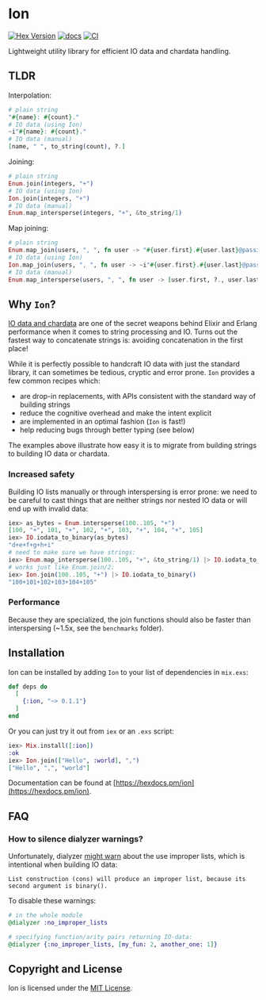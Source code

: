 # Ion

[![Hex Version](https://img.shields.io/hexpm/v/ion.svg)](https://hex.pm/packages/ion)
[![docs](https://img.shields.io/badge/docs-hexpm-blue.svg)](https://hexdocs.pm/ion/)
[![CI](https://github.com/sabiwara/ion/workflows/CI/badge.svg)](https://github.com/sabiwara/ion/actions?query=workflow%3ACI)

Lightweight utility library for efficient IO data and chardata handling.

## TLDR

Interpolation:

```elixir
# plain string
"#{name}: #{count}."
# IO data (using Ion)
~i"#{name}: #{count}."
# IO data (manual)
[name, " ", to_string(count), ?.]
```

Joining:

```elixir
# plain string
Enum.join(integers, "+")
# IO data (using Ion)
Ion.join(integers, "+")
# IO data (manual)
Enum.map_intersperse(integers, "+", &to_string/1)
```

Map joining:

```elixir
# plain string
Enum.map_join(users, ", ", fn user -> "#{user.first}.#{user.last}@passione.org" end)
# IO data (using Ion)
Ion.map_join(users, ", ", fn user -> ~i"#{user.first}.#{user.last}@passione.org" end)
# IO data (manual)
Enum.map_intersperse(users, ", ", fn user -> [user.first, ?., user.last, "@passione.org"] end)
```

## Why `Ion`?

[IO data and chardata](https://hexdocs.pm/elixir/io-and-the-file-system.html#iodata-and-chardata)
are one of the secret weapons behind Elixir and Erlang performance when it comes
to string processing and IO. Turns out the fastest way to concatenate strings
is: avoiding concatenation in the first place!

While it is perfectly possible to handcraft IO data with just the standard
library, it can sometimes be tedious, cryptic and error prone. `Ion` provides a
few common recipes which:

- are drop-in replacements, with APIs consistent with the standard way of
  building strings
- reduce the cognitive overhead and make the intent explicit
- are implemented in an optimal fashion (`Ion` is fast!)
- help reducing bugs through better typing (see below)

The examples above illustrate how easy it is to migrate from building strings to
building IO data or chardata.

### Increased safety

Building IO lists manually or through interspersing is error prone: we need to
be careful to cast things that are neither strings nor nested IO data or will
end up with invalid data:

```elixir
iex> as_bytes = Enum.intersperse(100..105, "+")
[100, "+", 101, "+", 102, "+", 103, "+", 104, "+", 105]
iex> IO.iodata_to_binary(as_bytes)
"d+e+f+g+h+i"
# need to make sure we have strings:
iex> Enum.map_intersperse(100..105, "+", &to_string/1) |> IO.iodata_to_binary()
# works just like Enum.join/2:
iex> Ion.join(100..105, "+") |> IO.iodata_to_binary()
"100+101+102+103+104+105"
```

### Performance

Because they are specialized, the join functions should also be faster than
interspersing (~1.5x, see the `benchmarks` folder).

## Installation

Ion can be installed by adding `Ion` to your list of dependencies in `mix.exs`:

```elixir
def deps do
  [
    {:ion, "~> 0.1.1"}
  ]
end
```

Or you can just try it out from `iex` or an `.exs` script:

```elixir
iex> Mix.install([:ion])
:ok
iex> Ion.join(["Hello", :world], ",")
["Hello", ",", "world"]
```

Documentation can be found at [https://hexdocs.pm/ion](https://hexdocs.pm/ion).

## FAQ

### How to silence dialyzer warnings?

Unfortunately, dialyzer [might warn](https://github.com/erlang/otp/issues/5937) about the use improper lists, which is intentional when building IO data:

```
List construction (cons) will produce an improper list, because its second argument is binary().
```

To disable these warnings:

```elixir
# in the whole module
@dialyzer :no_improper_lists

# specifying function/arity pairs returning IO-data:
@dialyzer {:no_improper_lists, [my_fun: 2, another_one: 1]}
```

## Copyright and License

Ion is licensed under the [MIT License](LICENSE.md).
